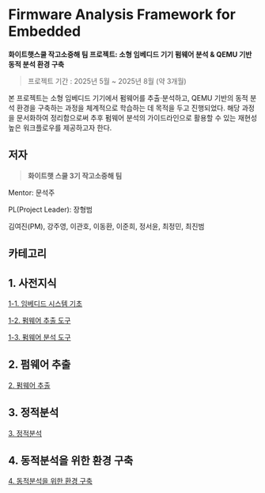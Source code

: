 # Firmware Analysis Framework for Embedded


**화이트햇스쿨 작고소중해 팀 프로젝트: 소형 임베디드 기기 펌웨어 분석 & QEMU 기반 동적 분석 환경 구축**

> 프로젝트 기간 : 2025년 5월 ~ 2025년 8월 (약 3개월)
> 

본 프로젝트는 소형 임베디드 기기에서 펌웨어를 추출·분석하고, QEMU 기반의 동적 분석 환경을 구축하는 과정을 체계적으로 학습하는 데 목적을 두고 진행되었다. 해당 과정을 문서화하여 정리함으로써 추후 펌웨어 분석의 가이드라인으로 활용할 수 있는 재현성 높은 워크플로우를 제공하고자 한다.

## 저자


> **화이트햇 스쿨 3기 작고소중해 팀**
> 

Mentor: 문석주

PL(Project Leader): 장형범

김여진(PM), 강주영, 이관호, 이동환, 이준희, 정서윤, 최정민, 최진범

## 카테고리


## 1. 사전지식
[1-1. 임베디드 시스템 기초](1%20사전지식/1%20임베디드%20시스템%20기초/README.md)

[1-2. 펌웨어 추출 도구](1%20사전지식/2%20펌웨어%20추출%20도구/README.md)

[1-3. 펌웨어 분석 도구](1%20사전지식/3%20펌웨어%20분석%20도구/README.md)

## 2. 펌웨어 추출 
[2. 펌웨어 추출](2%20펌웨어%20추출/README.md)

## 3. 정적분석
[3. 정적분석](3%20정적분석/README.md)

## 4. 동적분석을 위한 환경 구축
[4. 동적분석을 위한 환경 구축](4%20동적분석을%20위한%20환경구축)

